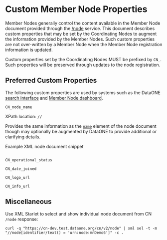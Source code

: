 # Custom Member Node Properties

Member Nodes generally control the content available in the Member Node document provided through the [/node](https://cn.dataone.org/cn/v2/node) service. This document describes custom properties that may be set by the Coordinating Nodes to augment the information provided by the Member Nodes. Such custom properties are not over-written by a Member Node when the Member Node registration information is updated.

Custom properties set by the Coordinating Nodes MUST be prefixed by `CN_`. Such properties will be preserved through updates to the node registration.

## Preferred Custom Properties

The following custom properties are used by systems such as the DataONE [search interface](https://search.dataone.org) and [Member Node dashboard](https://www.dataone.org/current-member-nodes).

`CN_node_name`

XPath location: `//`

Provides the same information as the [`name`](https://releases.dataone.org/online/api-documentation-v2.0/apis/Types.html#Types.Node.name) element of the node document though may optionally be augmented by DataONE to provide additional or clarifying details.

Example XML node document snippet 
```
```

`CN_operational_status`

`CN_date_joined`

`CN_logo_url`

`CN_info_url`

## Miscellaneous

Use XML Starlet to select and show individual node document from CN `/node` response:

```
curl -q "https://cn-dev.test.dataone.org/cn/v2/node" | xml sel -t -m "//node[identifier/text() = 'urn:node:mnDemo6']" -c .

```

